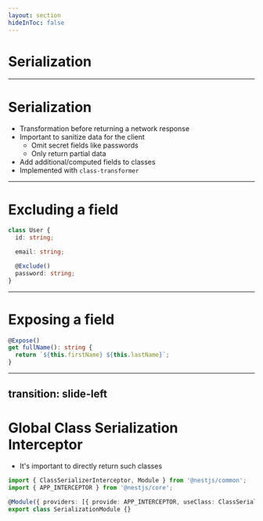 ```yaml
---
layout: section
hideInToc: false
---
```


# Serialization

---

# Serialization

- Transformation before returning a network response
- Important to sanitize data for the client
  - Omit secret fields like passwords
  - Only return partial data
- Add additional/computed fields to classes
- Implemented with `class-transformer`

---

# Excluding a field

```ts
class User {
  id: string;

  email: string;

  @Exclude()
  password: string;
}
```

---

# Exposing a field

```ts
@Expose()
get fullName(): string {
  return `${this.firstName} ${this.lastName}`;
}
```

---
transition: slide-left
---

# Global Class Serialization Interceptor

- It's important to directly return such classes

```ts
import { ClassSerializerInterceptor, Module } from '@nestjs/common';
import { APP_INTERCEPTOR } from '@nestjs/core';

@Module({ providers: [{ provide: APP_INTERCEPTOR, useClass: ClassSerializerInterceptor }] })
export class SerializationModule {}
```
